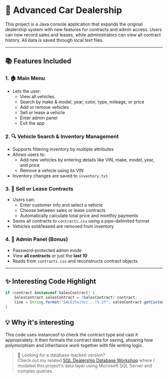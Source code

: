 # 🚗 Advanced Car Dealership

This project is a Java console application that expands the original dealership system with new features for contracts and admin access. Users can now record sales and leases, while administrators can view all contract history. All data is saved through local text files.

---

## 📚 Features Included

### 1. 🏠 Main Menu
- Lets the user:
  - View all vehicles  
  - Search by make & model, year, color, type, mileage, or price  
  - Add or remove vehicles  
  - Sell or lease a vehicle  
  - Enter admin panel  
  - Exit the app  

### 2. 🔍 Vehicle Search & Inventory Management
- Supports filtering inventory by multiple attributes
- Allows users to:
  - Add new vehicles by entering details like VIN, make, model, year, and price
  - Remove a vehicle using its VIN
- Inventory changes are saved to `inventory.txt`

### 3. 📝 Sell or Lease Contracts
- Users can:
  - Enter customer info and select a vehicle
  - Choose between sales or lease contracts
  - Automatically calculate total price and monthly payments
- Saves all contracts to `contracts.csv` using a pipe-delimited format
- Vehicles sold/leased are removed from inventory

### 4. 🔐 Admin Panel (Bonus)
- Password-protected admin mode
- View **all contracts** or just the **last 10**
- Reads from `contracts.csv` and reconstructs contract objects

---

## ✨ Interesting Code Highlight

```java
if (contract instanceof SalesContract) {
    SalesContract salesContract = (SalesContract) contract;
    line = String.format("SALE|%s|%s|...|%.2f", salesContract.getCustomerName(), salesContract.getContractDate(), ...);
}
```
## 💡 Why it's interesting
This code uses instanceof to check the contract type and cast it appropriately. It then formats the contract data for saving, showing how polymorphism and inheritance work together with file writing logic.

> 💾 Looking for a database-backed version?  
Check out my related [SQL Dealership Database Workshop](https://github.com/emmyileeva/CarDealershipDatabase) where I modeled this project's data layer using Microsoft SQL Server and complex queries.
